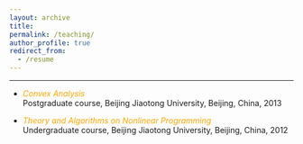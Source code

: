 ```yaml
---
layout: archive
title:  
permalink: /teaching/
author_profile: true
redirect_from:
  - /resume
---
```


---
 * <span style="color:orange">*Convex Analysis*</span>   <br>
 Postgraduate course, Beijing Jiaotong University, Beijing, China, 2013
 
* <span style="color:orange">*Theory  and  Algorithms on Nonlinear  Programming*</span>   <br>
Undergraduate course, Beijing Jiaotong University, Beijing, China, 2012
